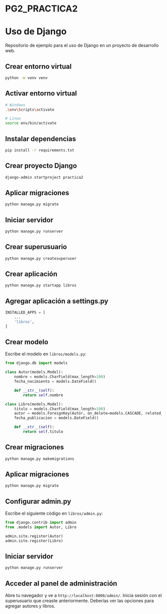 # PG2_PRACTICA2
# Uso de Django

Repositorio de ejemplo para el uso de Django en un proyecto de desarrollo web.

## Crear entorno virtual

```bash
python -m venv venv
```

## Activar entorno virtual

```bash
# Windows
.\env\Scripts\activate

# Linux
source env/bin/activate
```

## Instalar dependencias

```bash
pip install -r requirements.txt
```

## Crear proyecto Django

```bash
django-admin startproject practica2
```

## Aplicar migraciones

```bash
python manage.py migrate
```

## Iniciar servidor

```bash
python manage.py runserver
```

## Crear superusuario

```bash
python manage.py createsuperuser
```

## Crear aplicación

```bash
python manage.py startapp libros
```

## Agregar aplicación a settings.py

```python
INSTALLED_APPS = [
    ...
    'libros',
]
```

## Crear modelo

Escribe el modelo en `libros/models.py`:

```python
from django.db import models

class Autor(models.Model):
    nombre = models.CharField(max_length=100)
    fecha_nacimiento = models.DateField()

    def __str__(self):
        return self.nombre

class Libro(models.Model):
    titulo = models.CharField(max_length=100)
    autor = models.ForeignKey(Autor, on_delete=models.CASCADE, related_name="libros")
    fecha_publicacion = models.DateField()

    def __str__(self):
        return self.titulo
```

## Crear migraciones

```bash
python manage.py makemigrations
```

## Aplicar migraciones

```bash
python manage.py migrate
```

## Configurar admin.py

Escribe el siguiente código en `libros/admin.py`:

```python
from django.contrib import admin
from .models import Autor, Libro

admin.site.register(Autor)
admin.site.register(Libro)
```

## Iniciar servidor

```bash
python manage.py runserver
```

## Acceder al panel de administración

Abre tu navegador y ve a `http://localhost:8000/admin/`. Inicia sesión con el
superusuario que creaste anteriormente. Deberías ver las opciones para agregar
autores y libros.
